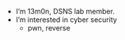 - I’m 13m0n, DSNS lab member.
- I’m interested in cyber security
  - pwn, reverse

<!---
SnowWhite1129/SnowWhite1129 is a ✨ special ✨ repository because its `README.md` (this file) appears on your GitHub profile.
You can click the Preview link to take a look at your changes.
--->
